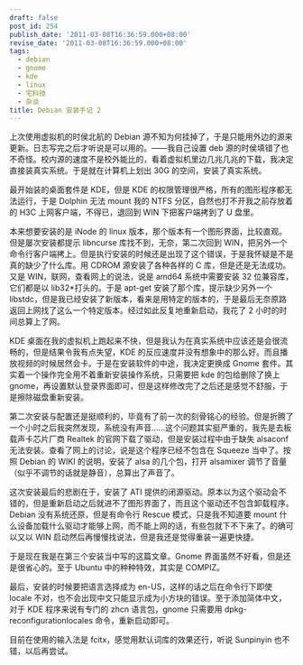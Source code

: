 ```yaml
---
draft: false
post_id: 254
publish_date: '2011-03-08T16:36:59.000+08:00'
revise_date: '2011-03-08T16:36:59.000+08:00'
tags:
  - debian
  - gnome
  - kde
  - linux
  - 宅科技
  - 杂谈
title: Debian 安装手记 2
---
```


上次使用虚拟机的时侯北航的 Debian 源不知为何挂掉了，于是只能用外边的源来更新。日志写完之后才听说是可以用的。——我自己设置 deb 源的时侯填错了也不奇怪。校内源的速度不是校外能比的，看着虚拟机里边几兆几兆的下载，我决定直接装真实系统。于是就在计算机上划出 30G 的空间，安装了真实系统。

最开始装的桌面套件是 KDE，但是 KDE 的权限管理很严格，所有的图形程序都无法运行，于是 Dolphin 无法 mount 我的 NTFS 分区，自然也打不开我之前存放着的 H3C 上网客户端，不得已，退回到 WIN 下把客户端拷到了 U 盘里。

本来想要安装的是 iNode 的 linux 版本，那个版本有一个图形界面，比较直观。但是屡次安装都提示 libncurse 库找不到，无奈，第二次回到 WIN，把另外一个命令行客户端拷上。但是执行安装的时候还是出现了这个错误，于是我怀疑是不是真的缺少了什么库。用 CDROM 源安装了各种各样的 C 库，但是还是无法成功。又是 WIN，联网，查看网上的说法，说是 amd64 系统中需要安装 32 位兼容库，它们都是以 lib32\*打头的。于是 apt-get 安装了那个库，提示缺少另外一个 libstdc，但是我已经安装了新版本，看来是用特定的版本的，于是最后无奈原路返回上网找了这么一个特定版本。经过如此反复地重新启动，我花了 2 小时的时间总算上了网。

KDE 桌面在我的虚拟机上跑起来不快，但是我认为在真实系统中应该还是会很流畅的，但是结果令我有点失望，KDE 的反应速度并没有想象中的那么好。而且播放视频的时候居然会卡。于是在安装软件的中途，我决定更换成 Gnome 套件。其实着一个操作完全用不着重新安装操作系统，只需要把 kde 的包给删除了换上 gnome，再设置默认登录界面即可，但是这样修改完了之后还是感觉不舒服，于是擦除磁盘重新安装。

第二次安装与配置还是挺顺利的，毕竟有了前一次的刻骨铭心的经验。但是折腾了一个小时之后我突然发现，系统没有声音……这个问题其实挺严重的，我先是去板载声卡芯片厂商 Realtek 的官网下载了驱动，但是安装过程中由于缺失 alsaconf 无法安装。查看了网上的讨论，说是这个程序已经不包含在 Squeeze 当中了。按照 Debian 的 WIKI 的说明，安装了 alsa 的几个包，打开 alsamixer 调节了音量（似乎不调节的话就是静音），总算出了声音了。

这次安装最后的悲剧在于，安装了 ATI 提供的闭源驱动。原本以为这个驱动会不错的，但是重新启动之后就进不了图形界面了，而且这个驱动还不包含卸载程序。Debian 没有系统还原，但是有命令行 Rescue 模式，只是我不知道要 mount 什么设备加载什么驱动才能够上网，而不能上网的话，有些包就下不下来了。的确可以又以 WIN 启动然后再慢慢找说法，但是我还是觉得重装一遍更快捷。

于是现在我是在第三个安装当中写的这篇文章。Gnome 界面虽然不好看，但是还是很省心的。至于 Ubuntu 中的种种特效，其实是 COMPIZ。

最后，安装的时候要把语言选择成为 en-US，这样的话之后在命令行下即使 locale 不对，也不会出现中文只能显示成为小方块的错误。至于添加简体中文，对于 KDE 程序来说有专门的 zhcn 语言包，gnome 只需要用 dpkg-reconfigurationlocales 命令，重新启动即可。

目前在使用的输入法是 fcitx，感觉用默认词库的效果还行，听说 Sunpinyin 也不错，以后再尝试。
